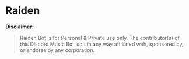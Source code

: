 # Raiden

**Disclaimer:**
>Raiden Bot is for Personal & Private use only. 
>The contributor(s) of this Discord Music Bot isn't in any way affiliated with, sponsored by, or endorse by any corporation. 
